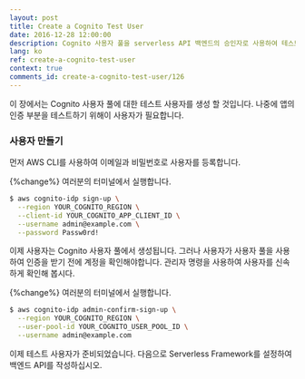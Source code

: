 ```yaml
---
layout: post
title: Create a Cognito Test User
date: 2016-12-28 12:00:00
description: Cognito 사용자 풀을 serverless API 백엔드의 승인자로 사용하여 테스트하려면 테스트 사용자를 생성해야합니다. aws cognito-idp 가입 및 admin-confirm-sign-up 명령을 사용하여 AWS CLI에서 사용자를 만들 수 있습니다.
lang: ko
ref: create-a-cognito-test-user
context: true
comments_id: create-a-cognito-test-user/126
---
```


이 장에서는 Cognito 사용자 풀에 대한 테스트 사용자를 생성 할 것입니다. 나중에 앱의 인증 부분을 테스트하기 위해이 사용자가 필요합니다.

### 사용자 만들기

먼저 AWS CLI를 사용하여 이메일과 비밀번호로 사용자를 등록합니다.

{%change%} 여러분의 터미널에서 실행합니다.

``` bash
$ aws cognito-idp sign-up \
  --region YOUR_COGNITO_REGION \
  --client-id YOUR_COGNITO_APP_CLIENT_ID \
  --username admin@example.com \
  --password Passw0rd!
```

이제 사용자는 Cognito 사용자 풀에서 생성됩니다. 그러나 사용자가 사용자 풀을 사용하여 인증을 받기 전에 계정을 확인해야합니다. 관리자 명령을 사용하여 사용자를 신속하게 확인해 봅시다.

{%change%} 여러분의 터미널에서 실행합니다.

``` bash
$ aws cognito-idp admin-confirm-sign-up \
  --region YOUR_COGNITO_REGION \
  --user-pool-id YOUR_COGNITO_USER_POOL_ID \
  --username admin@example.com
```

이제 테스트 사용자가 준비되었습니다. 다음으로 Serverless Framework를 설정하여 백엔드 API를 작성하십시오.
